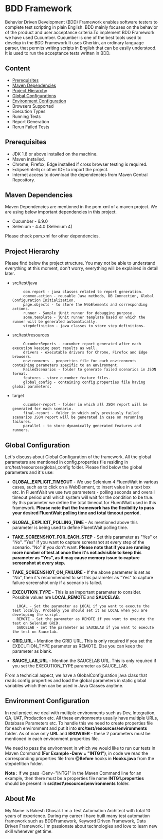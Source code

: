 
# BDD Framework

Behavior Driven Development (BDD) Framework enables software testers to complete test scripting in plain English. BDD mainly focuses on the behavior of the product and user acceptance criteria.To implement BDD Framework we have used Cucumber. Cucumber is one of the best tools used to develop in the BDD Framework.It uses Gherkin, an ordinary language parser, that permits writing scripts in English that can be easily understood. It is used to run the acceptance tests written in BDD.




## Content

- [Prerequisites](#Prerequisites)
- [Maven Dependencies](#Maven-Dependencies)
- [Project Hierarchy](#Project-Hierarchy)
- [Global Configurations](#Global-Configuration)
- [Environment Configuration](#Environment-Configuration)
- Browsers Supported
- Execution Types
- Running Tests
- Report Generation
- Rerun Failed Tests



## Prerequisites
 - JDK 1.8 or above installed on the machine.
 - Maven installed.
 - Chrome, Firefox, Edge  installed if cross browser testing is required.
 - Eclipse/Intellij or other IDE to import the project.
 - Internet access to download the dependencies from Maven Central Repository.
## Maven Dependencies
Maven Dependencies are mentioned in the pom.xml of a maven project. We are using below important dependencies in this project.

- Cucumber - 6.9.0
- Selenium - 4.4.0 (Selenium 4)

Please check pom.xml for other dependencies. 
## Project Hierarchy

Please find below the project structure. You may not be able to understand everything at this moment, don't worry, everything will be explained in detail later. 

- src/test/java
 
           com.report - java classes related to report generation.
           common.action - reusable Java methods, DB Connection, Global Configuration Initialization.
           page.objects - to store the WebElements and corresponding actions.
           runner - Sample jUnit runner for debugging purpose.
           some.template - jUnit runner template based on which the runner will be generated automatically.
           stepdefinition - java classes to store step definitions.

- src/test/resources

           CucumberReports - cucumber report generated after each execution keeping past results as well. 
           drivers - executable drivers for Chrome, Firefox and Edge browsers.
           environments - properties file for each environments containing parameters specific to an environment. 
           FailedScenarios - folder to generate failed scenarios in JSON format. 
           features - store cucumber feature files. 
           global_config - containing config.properties file having global parameters. 

- target

           cucumber-report - folder in which all JSON report will be generated for each scenario. 
           final-report - folder in which only previously failed scenarios JSON report will be generated in case on rerunning failures. 
           parallel - to store dynamically generated features and runners. 
## Global Configuration

Let's discuss about Global Configuration of the framework. All the global parameters are mentioned in config.properties file residing in src/test/resources/global_config folder. Please find below the global parameters and it's use:

- **GLOBAL_EXPLICIT_TIMEOUT** - We use Selenium 4 FluentWait in various cases, such as to click on a WebElement, to insert value in a text box etc. In FluentWait we use two parameters - polling seconds and overall timeout period until which system will wait for the condition to be true. By this parameter we define the total timeout for FluentWait used in this framework. **Please note that the framework has the flexibility to pass your desired FluentWait polling time and total timeout perriod.**
- **GLOBAL_EXPLICIT_POLLING_TIME** - As mentioned above this parameter is being used to define FluentWait polling time. 
- **TAKE_SCREENSHOT_FOR_EACH_STEP** -  Set this parameter as "Yes" or "No". "Yes" if you want to capture screenshot at every step of the scenario. "No" if you don't want. **Please note that if you are running more number of test at once then it's not advisible to keep this parameter as "Yes", as it may cause memory issue to capture screenshot at every step.**
- **TAKE_SCREENSHOT_ON_FAILURE** - If the above parameter is set as "No", then it's recommended to set this parameter as "Yes" to capture failure screenshot only if a scenario is failed. 
- **EXECUTION_TYPE** - This is an important parameter to consider. Possible values are **LOCAL,REMOTE** and **SAUCELAB**.  

        LOCAL - Set the parameter as LOCAL if you want to execute the test locally. Probably you should set it as LOCAL when you are developing the script. 
        REMOTE - Set the parameter as REMOTE if you want to execute the test on Selenium GRID. 
        SAUCELAB - Set the parameter as SAUCELAB if you want to execute the test on Saucelab. 

- **GRID_URL** - Mention the GRID URL. This is only required if you set the EXECUTION_TYPE parameter as REMOTE. Else you can keep the parameter as blank. 
- **SAUCE_LAB_URL** - Mention the SAUCELAB URL. This is only required if you set the EXECUTION_TYPE parameter as SAUCE_LAB. 

From a technical aspect, we have a GlobalConfiguration java class that reads config.properties and load the global parameters in static global variables which then can be used in Java Classes anytime.
## Environment Configuration

In real project we deal with multiple environments such as Dev, Integration, QA, UAT, Production etc. All these environments usually have multiple URLs, Database Parameters etc. To handle this we need to create properties file for each environment and put it into **src/test/resources/environments** folder. As of now only **URL** and **BROWSER** - these 2 parameters must be mentioned in each environment properties file.

We need to pass the environment in which we would like to run our tests in Maven Command **(For Example -Denv = "INTG1")**, in code we read the corresponding properties file from **@Before** hooks in **Hooks.java** from the stepdefition folder. 

**Note :** If we pass -Denv="INTG1" in the Maven Command line for an example, then there must be a properties file name **INTG1.properties** should be present in **src\test\resources\environments** folder. 
## About Me

My Name is Rakesh Ghosal. I'm a Test Automation Architect with total 10 years of experience. During my career I have built many test automation framework such as BDDFramework, Keyword Driven Framework, Data Driven Framework. I'm passionate about technologies and love to learn  new skill whenever get time. 

